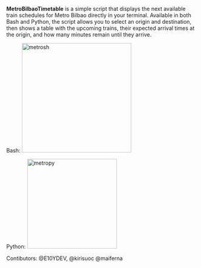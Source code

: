 **MetroBilbaoTimetable** is a simple script that displays the next available train schedules for Metro Bilbao directly in your terminal. Available in both Bash and Python, the script allows you to select an origin and destination, then shows a table with the upcoming trains, their expected arrival times at the origin, and how many minutes remain until they arrive.

Bash:
<img width="288" alt="metrosh" src="https://github.com/user-attachments/assets/6ca81168-bdd8-4c9c-9ade-33bbfc438adc">

Python:
<img width="236" alt="metropy" src="https://github.com/user-attachments/assets/7130664b-28e0-40fe-9489-216dc791c4ea">

Contibutors: @E10YDEV, @kirisuoc @maiferna
